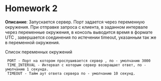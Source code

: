 ﻿

# Homework 2

**Описание**: Запускается сервер. Порт задается через переменную окружения. При отправке запроса с клиента, в заданном интервале через переменные окружения, в консоль выводится время в формате UTC , завершается соединения по истечении timeout, указанным так же в переменной окружения.

Список переменных окружений

     PORT - Порт на котором прослушивается сервер , по - умолчанию 3000
     TIME_INTERVAL - Интервал с которым сервер возвращает ответ, по - умолчанию 1 секунда.
     TIMEOUT - Тайм аут ответа сервера по - умолчанию 10 секунд.

